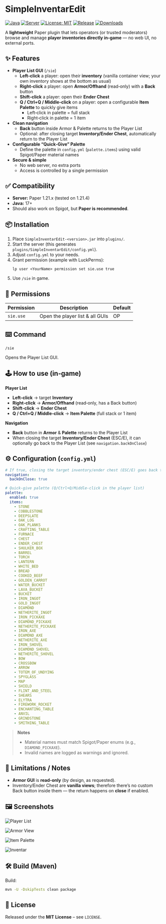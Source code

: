 # SimpleInventarEdit
[![Java](https://img.shields.io/badge/Java-17%2B-orange.svg)](https://adoptium.net/)
[![Server](https://img.shields.io/badge/Paper%2FSpigot-1.20%E2%80%931.21-blue.svg)](https://papermc.io/)
[![License: MIT](https://img.shields.io/badge/License-MIT-green.svg)](#-license)
[![Release](https://img.shields.io/github/v/release/JobbeDeluxe/SimpleInventarEdit?sort=semver)](https://github.com/JobbeDeluxe/SimpleInventarEdit/releases)
[![Downloads](https://img.shields.io/github/downloads/JobbeDeluxe/SimpleInventarEdit/total.svg)](https://github.com/JobbeDeluxe/SimpleInventarEdit/releases)

A **lightweight** Paper plugin that lets operators (or trusted moderators) browse and manage **player inventories directly in‑game** — no web UI, no external ports.

## ✨ Features

- **Player List GUI** (`/sie`)
  - **Left‑click** a player: open their **inventory** (vanilla container view; your own inventory shows at the bottom as usual)
  - **Right‑click** a player: open **Armor/Offhand** (read‑only) with a **Back** button
  - **Shift‑click** a player: open their **Ender Chest**
  - **Q / Ctrl+Q / Middle‑click** on a player: open a configurable **Item Palette** to quickly give items
    - Left‑click in palette = full stack
    - Right‑click in palette = 1 item
- **Clean navigation**
  - **Back** button inside Armor & Palette returns to the Player List
  - Optional: after closing target **Inventory/Ender Chest**, automatically return to the Player List
- **Configurable “Quick‑Give” Palette**
  - Define the palette in `config.yml` (`palette.items`) using valid Spigot/Paper material names
- **Secure & simple**
  - No web server, no extra ports
  - Access is controlled by a single permission

## ✅ Compatibility

- **Server:** Paper 1.21.x (tested on 1.21.4)
- **Java:** 17+
- Should also work on Spigot, but **Paper is recommended**.

## 📦 Installation

1. Place `SimpleInventarEdit-<version>.jar` into `plugins/`.
2. Start the server (this generates `plugins/SimpleInventarEdit/config.yml`).
3. Adjust `config.yml` to your needs.
4. Grant permission (example with LuckPerms):
   ```
   lp user <YourName> permission set sie.use true
   ```
5. Use `/sie` in game.

## 🔐 Permissions

| Permission | Description                        | Default |
|-----------|------------------------------------|---------|
| `sie.use` | Open the player list & all GUIs    | OP      |

## ⌨️ Command

```
/sie
```

Opens the Player List GUI.

## 🕹️ How to use (in‑game)

**Player List**
- **Left‑click** → target **Inventory**
- **Right‑click** → **Armor/Offhand** (read‑only, has a Back button)
- **Shift‑click** → **Ender Chest**
- **Q / Ctrl+Q / Middle‑click** → **Item Palette** (full stack or 1 item)

**Navigation**
- **Back** button in **Armor** & **Palette** returns to the Player List
- When closing the target **Inventory/Ender Chest** (ESC/E), it can optionally go back to the Player List (see `navigation.backOnClose`)

## ⚙️ Configuration (`config.yml`)

```yaml
# If true, closing the target inventory/ender chest (ESC/E) goes back to the player list
navigation:
  backOnClose: true

# Quick-give palette (Q/Ctrl+Q/Middle-click in the player list)
palette:
  enabled: true
  items:
    - STONE
    - COBBLESTONE
    - DEEPSLATE
    - OAK_LOG
    - OAK_PLANKS
    - CRAFTING_TABLE
    - FURNACE
    - CHEST
    - ENDER_CHEST
    - SHULKER_BOX
    - BARREL
    - TORCH
    - LANTERN
    - WHITE_BED
    - BREAD
    - COOKED_BEEF
    - GOLDEN_CARROT
    - WATER_BUCKET
    - LAVA_BUCKET
    - BUCKET
    - IRON_INGOT
    - GOLD_INGOT
    - DIAMOND
    - NETHERITE_INGOT
    - IRON_PICKAXE
    - DIAMOND_PICKAXE
    - NETHERITE_PICKAXE
    - IRON_AXE
    - DIAMOND_AXE
    - NETHERITE_AXE
    - IRON_SHOVEL
    - DIAMOND_SHOVEL
    - NETHERITE_SHOVEL
    - BOW
    - CROSSBOW
    - ARROW
    - TOTEM_OF_UNDYING
    - SPYGLASS
    - MAP
    - SHIELD
    - FLINT_AND_STEEL
    - SHEARS
    - ELYTRA
    - FIREWORK_ROCKET
    - ENCHANTING_TABLE
    - ANVIL
    - GRINDSTONE
    - SMITHING_TABLE
```

> **Notes**
> - Material names must match Spigot/Paper enums (e.g., `DIAMOND_PICKAXE`).
> - Invalid names are logged as warnings and ignored.

## 🧱 Limitations / Notes

- **Armor GUI** is **read‑only** (by design, as requested).
- Inventory/Ender Chest are **vanilla views**; therefore there’s no custom Back button inside them — the return happens on **close** if enabled.

## 🖼️ Screenshots


  ![Player List](docs/images/player_list.png)
  
  ![Armor View](docs/images/armor_view.png)
  
  ![Item Palette](docs/images/palette.png)
  
  ![Inventar](docs/images/inventar.png)



## 🛠 Build (Maven)
Build:

```bash
mvn -U -DskipTests clean package
```

## 📜 License

Released under the **MIT License** – see `LICENSE`.
